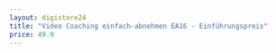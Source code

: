 ```yaml
---
layout: digistore24
title: "Video Coaching einfach-abnehmen EA16 - Einführungspreis"
price: 49.9
---
```

